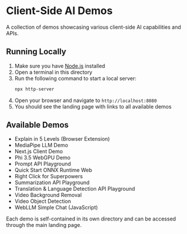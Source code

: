 # Client-Side AI Demos

A collection of demos showcasing various client-side AI capabilities and APIs.

## Running Locally

1. Make sure you have [Node.js](https://nodejs.org/) installed
2. Open a terminal in this directory
3. Run the following command to start a local server:
   ```bash
   npx http-server
   ```
4. Open your browser and navigate to `http://localhost:8080`
5. You should see the landing page with links to all available demos

## Available Demos

- Explain in 5 Levels (Browser Extension)
- MediaPipe LLM Demo
- Next.js Client Demo
- Phi 3.5 WebGPU Demo
- Prompt API Playground
- Quick Start ONNX Runtime Web
- Right Click for Superpowers
- Summarization API Playground
- Translation & Language Detection API Playground
- Video Background Removal
- Video Object Detection
- WebLLM Simple Chat (JavaScript)

Each demo is self-contained in its own directory and can be accessed through the main landing page.


